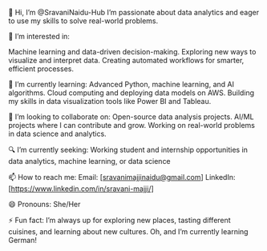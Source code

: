 👋 Hi, I’m @SravaniNaidu-Hub
I’m passionate about data analytics and eager to use my skills to solve real-world problems.

👀 I’m interested in:

Machine learning and data-driven decision-making.
Exploring new ways to visualize and interpret data.
Creating automated workflows for smarter, efficient processes.

🌱 I’m currently learning:
Advanced Python, machine learning, and AI algorithms.
Cloud computing and deploying data models on AWS.
Building my skills in data visualization tools like Power BI and Tableau.

💞️ I’m looking to collaborate on:
Open-source data analysis projects.
AI/ML projects where I can contribute and grow.
Working on real-world problems in data science and analytics.

🔍 I’m currently seeking:
Working student and internship opportunities in data analytics, machine learning, or data science

📫 How to reach me:
Email: [sravanimajjinaidu@gmail.com]
LinkedIn: [https://www.linkedin.com/in/sravani-majji/]

😄 Pronouns: She/Her

⚡ Fun fact:
I’m always up for exploring new places, tasting different cuisines, and learning about new cultures. Oh, and I’m currently learning German!

